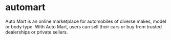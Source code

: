 # automart
Auto Mart is an online marketplace for automobiles of diverse makes, model or body type. With Auto Mart, users can sell their cars or buy from trusted dealerships or private sellers.
